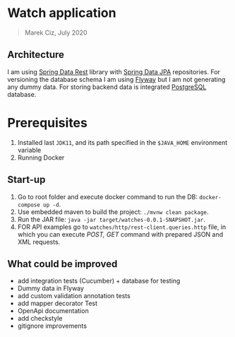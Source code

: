 # Watch application
> Marek Ciz, July 2020

## Architecture

I am using [Spring Data Rest](https://spring.io/projects/spring-data-rest) library with
[Spring Data JPA](https://spring.io/projects/spring-data-jpa) repositories. For versioning the database schema I am 
using [Flyway](https://flywaydb.org/) but I am not generating any dummy data. For storing backend data 
is integrated [PostgreSQL](https://www.postgresql.org/docs/) database.

# Prerequisites

1. Installed last `JDK11`, and its path specified in the `$JAVA_HOME` environment variable
2. Running Docker

## Start-up
1. Go to root folder and execute docker command to run the DB: `docker-compose up -d`.
2. Use embedded maven to build the project: `./mvnw clean package`.
3. Run the JAR file: `java -jar target/watches-0.0.1-SNAPSHOT.jar`.
4. FOR API examples go to `watches/http/rest-client.queries.http` file, in which you can execute *POST, GET* command with 
prepared JSON and XML requests.

## What could be improved
* add integration tests (Cucumber) + database for testing
* Dummy data in Flyway
* add custom validation annotation tests
* add mapper decorator Test
* OpenApi documentation
* add checkstyle
* gitignore improvements